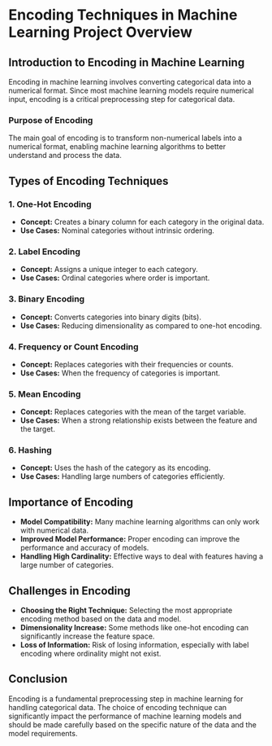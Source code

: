 # Encoding Techniques in Machine Learning Project Overview

## Introduction to Encoding in Machine Learning

Encoding in machine learning involves converting categorical data into a numerical format. Since most machine learning models require numerical input, encoding is a critical preprocessing step for categorical data.

### Purpose of Encoding

The main goal of encoding is to transform non-numerical labels into a numerical format, enabling machine learning algorithms to better understand and process the data.

## Types of Encoding Techniques

### 1. One-Hot Encoding

- **Concept:** Creates a binary column for each category in the original data.
- **Use Cases:** Nominal categories without intrinsic ordering.

### 2. Label Encoding

- **Concept:** Assigns a unique integer to each category.
- **Use Cases:** Ordinal categories where order is important.

### 3. Binary Encoding

- **Concept:** Converts categories into binary digits (bits).
- **Use Cases:** Reducing dimensionality as compared to one-hot encoding.

### 4. Frequency or Count Encoding

- **Concept:** Replaces categories with their frequencies or counts.
- **Use Cases:** When the frequency of categories is important.

### 5. Mean Encoding

- **Concept:** Replaces categories with the mean of the target variable.
- **Use Cases:** When a strong relationship exists between the feature and the target.

### 6. Hashing

- **Concept:** Uses the hash of the category as its encoding.
- **Use Cases:** Handling large numbers of categories efficiently.

## Importance of Encoding

- **Model Compatibility:** Many machine learning algorithms can only work with numerical data.
- **Improved Model Performance:** Proper encoding can improve the performance and accuracy of models.
- **Handling High Cardinality:** Effective ways to deal with features having a large number of categories.

## Challenges in Encoding

- **Choosing the Right Technique:** Selecting the most appropriate encoding method based on the data and model.
- **Dimensionality Increase:** Some methods like one-hot encoding can significantly increase the feature space.
- **Loss of Information:** Risk of losing information, especially with label encoding where ordinality might not exist.

## Conclusion

Encoding is a fundamental preprocessing step in machine learning for handling categorical data. The choice of encoding technique can significantly impact the performance of machine learning models and should be made carefully based on the specific nature of the data and the model requirements.
